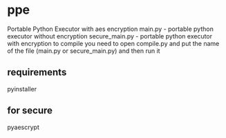 # ppe
Portable Python Executor with aes encryption
main.py - portable python executor without encryption
secure_main.py - portable python executor with encryption
to compile you need to open compile.py and put the name of the file (main.py or secure_main.py) and then run it
## requirements
pyinstaller

## for secure 

pyaescrypt
